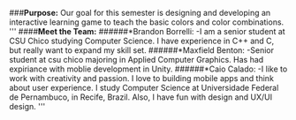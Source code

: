 ###**Purpose:**
Our goal for this semester is designing and developing an interactive learning game to teach the basic colors and color combinations.
'''
####**Meet the Team:** 
######*Brandon Borrelli:
  -I am a senior student at CSU Chico studying Computer Science. I have experience in C++ and C, but really want to expand my skill set. 
######*Maxfield Benton:
  -Senior student at csu chico majoring in Applied Computer Graphics. Has had expiriance with moblie development in Unity.
######*Caio Calado:
  -I like to work with creativity and passion. I love to building mobile apps and think about user experience. I study Computer Science at Universidade Federal de Pernambuco, in Recife, Brazil. Also, I have fun with design and UX/UI design.
'''